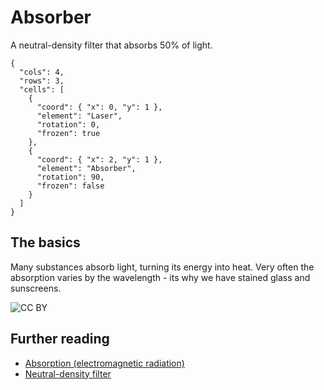 # Absorber

A neutral-density filter that absorbs 50% of light.

```{quantum-board}
{
  "cols": 4,
  "rows": 3,
  "cells": [
    {
      "coord": { "x": 0, "y": 1 },
      "element": "Laser",
      "rotation": 0,
      "frozen": true
    },
    {
      "coord": { "x": 2, "y": 1 },
      "element": "Absorber",
      "rotation": 90,
      "frozen": false
    }
  ]
}
```

## The basics

Many substances absorb light, turning its energy into heat.
Very often the absorption varies by the wavelength - its why we have stained glass and sunscreens.

![CC BY](https://upload.wikimedia.org/wikipedia/commons/thumb/6/60/Sunscreen_on_back_under_normal_and_UV_light.jpg/640px-Sunscreen_on_back_under_normal_and_UV_light.jpg)

## Further reading

* [Absorption (electromagnetic radiation)](https://en.wikipedia.org/wiki/Absorption_%28electromagnetic_radiation%29)
* [Neutral-density filter](https://en.wikipedia.org/wiki/Neutral-density_filter)
